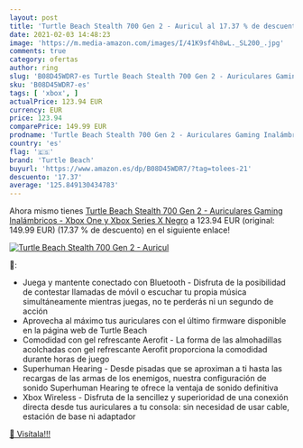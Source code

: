 ```yaml
---
layout: post
title: 'Turtle Beach Stealth 700 Gen 2 - Auricul al 17.37 % de descuento'
date: 2021-02-03 14:48:23
image: 'https://m.media-amazon.com/images/I/41K9sf4h8wL._SL200_.jpg'
comments: true
category: ofertas
author: ring
slug: 'B08D45WDR7-es Turtle Beach Stealth 700 Gen 2 - Auriculares Gaming...'
sku: 'B08D45WDR7-es'
tags: [ 'xbox', ]
actualPrice: 123.94 EUR
currency: EUR
price: 123.94
comparePrice: 149.99 EUR
prodname: 'Turtle Beach Stealth 700 Gen 2 - Auriculares Gaming Inalámbricos - Xbox One y Xbox Series X  Negro'
country: 'es'
flag: '🇪🇸'
brand: 'Turtle Beach'
buyurl: 'https://www.amazon.es/dp/B08D45WDR7/?tag=tolees-21'
descuento: '17.37'
average: '125.849130434783'
---
```


Ahora mismo tienes [Turtle Beach Stealth 700 Gen 2 - Auriculares Gaming Inalámbricos - Xbox One y Xbox Series X  Negro](https://www.amazon.es/dp/B08D45WDR7/?tag=tolees-21) a 123.94 EUR (original: 149.99 EUR) (17.37 %  de descuento) en el siguiente enlace!

[![Turtle Beach Stealth 700 Gen 2 - Auricul](https://m.media-amazon.com/images/I/41K9sf4h8wL._SL200_.jpg)](https://www.amazon.es/dp/B08D45WDR7/?tag=tolees-21)

🔎:

- Juega y mantente conectado con Bluetooth - Disfruta de la posibilidad de contestar llamadas de móvil o escuchar tu propia música simultáneamente mientras juegas, no te perderás ni un segundo de acción
- Aprovecha al máximo tus auriculares con el último firmware disponible en la página web de Turtle Beach
- Comodidad con gel refrescante Aerofit - La forma de las almohadillas acolchadas con gel refrescante Aerofit proporciona la comodidad durante horas de juego
- Superhuman Hearing - Desde pisadas que se aproximan a ti hasta las recargas de las armas de los enemigos, nuestra configuración de sonido Superhuman Hearing te ofrece la ventaja de sonido definitiva
- Xbox Wireless - Disfruta de la sencillez y superioridad de una conexión directa desde tus auriculares a tu consola: sin necesidad de usar cable, estación de base ni adaptador

[🛒 Visítala!!!](https://www.amazon.es/dp/B08D45WDR7/?tag=tolees-21)
